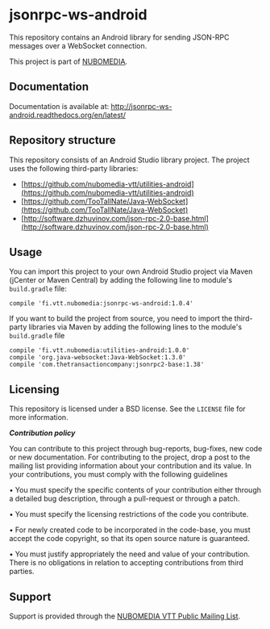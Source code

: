 jsonrpc-ws-android
=================
This repository contains an Android library for sending JSON-RPC messages over a WebSocket connection.

This project is part of [NUBOMEDIA](http://www.nubomedia.eu).

Documentation
--------------------

Documentation is available at: http://jsonrpc-ws-android.readthedocs.org/en/latest/

Repository structure
--------------------
This repository consists of an Android Studio library project. The project uses the following third-party libraries:
* [https://github.com/nubomedia-vtt/utilities-android](https://github.com/nubomedia-vtt/utilities-android)
* [https://github.com/TooTallNate/Java-WebSocket](https://github.com/TooTallNate/Java-WebSocket)
* [http://software.dzhuvinov.com/json-rpc-2.0-base.html](http://software.dzhuvinov.com/json-rpc-2.0-base.html)

Usage
--------
You can import this project to your own Android Studio project via Maven (jCenter or Maven Central) by adding the following line to module's `build.gradle` file:
```
compile 'fi.vtt.nubomedia:jsonrpc-ws-android:1.0.4'
```

If you want to build the project from source, you need to import the third-party libraries via Maven by adding the following lines to
the module's `build.gradle` file
```
compile 'fi.vtt.nubomedia:utilities-android:1.0.0'
compile 'org.java-websocket:Java-WebSocket:1.3.0'
compile 'com.thetransactioncompany:jsonrpc2-base:1.38'
```

Licensing
---------
This repository is licensed under a BSD license. See the `LICENSE` file for more information.

***Contribution policy***

You can contribute to this project through bug-reports, bug-fixes, new code or new documentation. For contributing to the project, drop a post to the mailing list providing information about your contribution and its value. In your contributions, you must comply with the following guidelines

•	You must specify the specific contents of your contribution either through a detailed bug description, through a pull-request or through a patch.

•	You must specify the licensing restrictions of the code you contribute.

•	For newly created code to be incorporated in the code-base, you must accept the code copyright, so that its open source nature is guaranteed.

•	You must justify appropriately the need and value of your contribution. There is no obligations in relation to accepting contributions from third parties.


Support
-------
Support is provided through the [NUBOMEDIA VTT Public Mailing List](https://groups.google.com/forum/#!forum/nubomedia-vtt).
